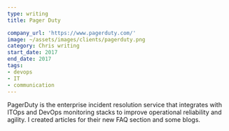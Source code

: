 ```yaml
---
type: writing
title: Pager Duty

company_url: 'https://www.pagerduty.com/'
image: ~/assets/images/clients/pagerduty.png
category: Chris writing
start_date: 2017
end_date: 2017
tags:
- devops
- IT
- communication
---
```


PagerDuty is the enterprise incident resolution service that integrates with ITOps and DevOps monitoring stacks to improve operational reliability and agility. I created articles for their new FAQ section and some blogs.
